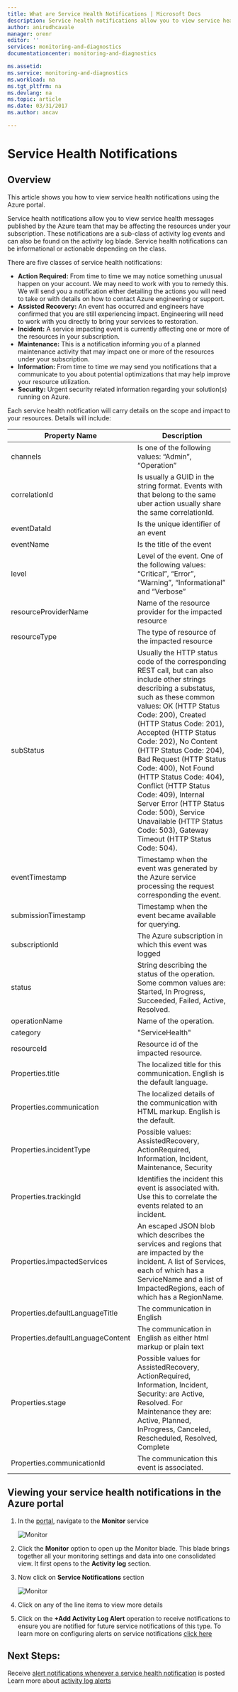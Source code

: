 ```yaml
---
title: What are Service Health Notifications | Microsoft Docs
description: Service health notifications allow you to view service health messages publish by Microsoft Azure.
author: anirudhcavale
manager: orenr
editor: ''
services: monitoring-and-diagnostics
documentationcenter: monitoring-and-diagnostics

ms.assetid:
ms.service: monitoring-and-diagnostics
ms.workload: na
ms.tgt_pltfrm: na
ms.devlang: na
ms.topic: article
ms.date: 03/31/2017
ms.author: ancav

---
```

# Service Health Notifications
## Overview

This article shows you how to view service health notifications using the Azure portal.

Service health notifications allow you to view service health messages published by the Azure team that may be affecting the resources under your subscription. These notifications are a sub-class of activity log events and can also be found on the activity log blade. Service health notifications can be informational or actionable depending on the class.

There are five classes of service health notifications:  

- **Action Required:** From time to time we may notice something unusual happen on your account. We may need to work with you to remedy this. We will send you a notification either detailing the actions you will need to take or with details on how to contact Azure engineering or support.  
- **Assisted Recovery:** An event has occurred and engineers have confirmed that you are still experiencing impact. Engineering will need to work with you directly to bring your services to restoration.  
- **Incident:** A service impacting event is currently affecting one or more of the resources in your subscription.  
- **Maintenance:** This is a notification informing you of a planned maintenance activity that may impact one or more of the resources under your subscription.  
- **Information:** From time to time we may send you notifications that a communicate to you about potential optimizations that may help improve your resource utilization.  
- **Security:** Urgent security related information regarding your solution(s) running on Azure.

Each service health notification will carry details on the scope and impact to your resources. Details will include:

Property Name | Description
-------- | -----------
channels | Is one of the following values: “Admin”, “Operation”
correlationId | Is usually a GUID in the string format. Events with that belong to the same uber action usually share the same correlationId.
eventDataId | Is the unique identifier of an event
eventName | Is the title of the event
level | Level of the event. One of the following values: “Critical”, “Error”, “Warning”, “Informational” and “Verbose”
resourceProviderName | Name of the resource provider for the impacted resource
resourceType| The type of resource of the impacted resource
subStatus | Usually the HTTP status code of the corresponding REST call, but can also include other strings describing a substatus, such as these common values: OK (HTTP Status Code: 200), Created (HTTP Status Code: 201), Accepted (HTTP Status Code: 202), No Content (HTTP Status Code: 204), Bad Request (HTTP Status Code: 400), Not Found (HTTP Status Code: 404), Conflict (HTTP Status Code: 409), Internal Server Error (HTTP Status Code: 500), Service Unavailable (HTTP Status Code: 503), Gateway Timeout (HTTP Status Code: 504).
eventTimestamp | Timestamp when the event was generated by the Azure service processing the request corresponding the event.
submissionTimestamp | 	Timestamp when the event became available for querying.
subscriptionId | The Azure subscription in which this event was logged
status | String describing the status of the operation. Some common values are: Started, In Progress, Succeeded, Failed, Active, Resolved.
operationName | Name of the operation.
category | "ServiceHealth"
resourceId | Resource id of the impacted resource.
Properties.title | The localized title for this communication. English is the default language.
Properties.communication | The localized details of the communication with HTML markup. English is the default.
Properties.incidentType | Possible values: AssistedRecovery, ActionRequired, Information, Incident, Maintenance, Security
Properties.trackingId | Identifies the incident this event is associated with. Use this to correlate the events related to an incident.
Properties.impactedServices | An escaped JSON blob which describes the services and regions that are impacted by the incident. A list of Services, each of which has a ServiceName and a list of ImpactedRegions, each of which has a RegionName.
Properties.defaultLanguageTitle | The communication in English
Properties.defaultLanguageContent | The communication in English as either html markup or plain text
Properties.stage | Possible values for AssistedRecovery, ActionRequired, Information, Incident, Security: are Active, Resolved. For Maintenance they are: Active, Planned, InProgress, Canceled, Rescheduled, Resolved, Complete
Properties.communicationId | The communication this event is associated.


## Viewing your service health notifications in the Azure portal
1.	In the [portal](https://portal.azure.com), navigate to the **Monitor** service

    ![Monitor](./media/monitoring-service-notifications/home-monitor.png)
2.	Click the **Monitor** option to open up the Monitor blade. This blade brings together all your monitoring settings and data into one consolidated view. It first opens to the **Activity log** section.

3.	Now click on **Service Notifications** section

    ![Monitor](./media/monitoring-service-notifications/service-health-summary.png)
4.	Click on any of the line items to view more details

5. Click on the **+Add Activity Log Alert** operation to receive notifications to ensure you are notified for future service notifications of this type. To learn more on configuring alerts on service notifications [click here](monitoring-activity-log-alerts-on-service-notifications.md)

## Next Steps:
Receive [alert notifications whenever a service health notification](monitoring-activity-log-alerts-on-service-notifications.md) is posted  
Learn more about [activity log alerts](monitoring-activity-log-alerts.md)
